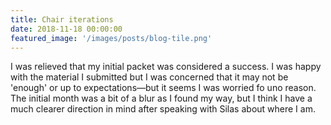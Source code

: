```yaml
---
title: Chair iterations
date: 2018-11-18 00:00:00
featured_image: '/images/posts/blog-tile.png'
---
```


I was relieved that my initial packet was considered a success. I was happy with the material I submitted but I was concerned that it may not be 'enough' or up to expectations—but it seems I was worried fo uno reason. The initial month was a bit of a blur as I found my way, but I think I have a much clearer direction in mind after speaking with Silas about where I am.
